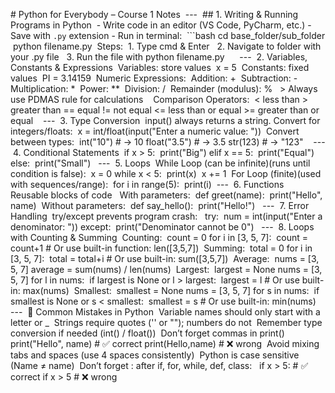 ‎# Python for Everybody – Course 1 Notes
‎
‎---
‎
‎## 1. Writing & Running Programs in Python
‎
‎- Write code in an editor (VS Code, PyCharm, etc.)
‎- Save with `.py` extension
‎- Run in terminal:
‎  ```bash
‎  cd base_folder/sub_folder
‎  python filename.py
‎
‎Steps:
‎
‎1. Type cmd & Enter
‎
‎
‎2. Navigate to folder with your .py file
‎
‎
‎3. Run the file with python filename.py
‎
‎
‎
‎
‎
‎---
‎
‎2. Variables, Constants & Expressions
‎
‎Variables: store values
‎
‎x = 5
‎
‎Constants: fixed values
‎
‎PI = 3.14159
‎
‎Numeric Expressions:
‎
‎Addition: +
‎
‎Subtraction: -
‎
‎Multiplication: *
‎
‎Power: **
‎
‎Division: /
‎
‎Remainder (modulus): %
‎
‎
‎> Always use PDMAS rule for calculations
‎
‎
‎
‎Comparison Operators:
‎
‎<   less than
‎>   greater than
‎==  equal
‎!=  not equal
‎<=  less than or equal
‎>=  greater than or equal
‎
‎
‎
‎---
‎
‎3. Type Conversion
‎
‎input() always returns a string. Convert for integers/floats:
‎
‎x = int/float(input("Enter a numeric value: "))
‎
‎Convert between types:
‎
‎int("10")    # → 10
‎float("3.5") # → 3.5
‎str(123)     # → "123"
‎
‎
‎
‎---
‎
‎4. Conditional Statements
‎
‎if x > 5:
‎    print("Big")
‎elif x == 5:
‎    print("Equal")
‎else:
‎    print("Small")
‎
‎
‎---
‎
‎5. Loops
‎
‎While Loop (can be infinite)(runs until condition is false):
‎
‎x = 0
‎while x < 5:
‎    print(x)
‎    x += 1
‎
‎For Loop (finite)(used with sequences/range):
‎
‎for i in range(5):
‎    print(i)
‎
‎
‎---
‎
‎6. Functions
‎
‎Reusable blocks of code
‎
‎
‎With parameters:
‎
‎def greet(name):
‎    print("Hello", name)
‎
‎Without parameters:
‎
‎def say_hello():
‎    print("Hello!")
‎
‎
‎---
‎
‎7. Error Handling
‎
‎try/except prevents program crash:
‎
‎
‎try:
‎    num = int(input("Enter a denominator: "))
‎except:
‎    print("Denominator cannot be 0")
‎
‎
‎---
‎
‎8. Loops with Counting & Summing
‎
‎Counting:
‎
‎count = 0
‎for i in [3, 5, 7]:
‎    count = count+1
‎# Or use built-in function: len([3,5,7])
‎
‎Summing:
‎
‎total = 0
‎for i in [3, 5, 7]:
‎    total = total+i
‎# Or use built-in: sum([3,5,7])
‎
‎Average:
‎
‎nums = [3, 5, 7]
‎average = sum(nums) / len(nums)
‎
‎Largest:
‎
‎largest = None
‎nums = [3, 5, 7]
‎for l in nums:
‎    if largest is None or l > largest:
‎        largest = l
‎# Or use built-in: max(nums)
‎
‎Smallest:
‎
‎smallest = None
‎nums = [3, 5, 7]
‎for s in nums:
‎    if smallest is None or s < smallest:
‎        smallest = s
‎# Or use built-in: min(nums)
‎
‎
‎---
‎
‎🛑 Common Mistakes in Python
‎
‎Variable names should only start with a letter or _
‎
‎Strings require quotes ('' or ""); numbers do not
‎
‎Remember type conversion if needed (int() / float())
‎
‎Don’t forget commas in print()
‎
‎print("Hello", name)  # ✅ correct
‎print(Hello,name)     # ❌ wrong
‎
‎Avoid mixing tabs and spaces (use 4 spaces consistently)
‎
‎Python is case sensitive (Name ≠ name)
‎
‎Don’t forget : after if, for, while, def, class:
‎
‎
‎if x > 5:  # ✅ correct
‎if x > 5   # ❌ wrong
‎
‎
